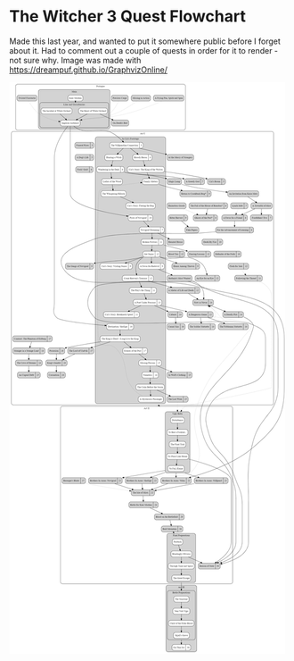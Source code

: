# The Witcher 3 Quest Flowchart

Made this last year, and wanted to put it somewhere public before I forget about it. Had to comment out a couple of quests in order for it to render - not sure why. Image was made with https://dreampuf.github.io/GraphvizOnline/

![quests](tw3-quests.png)
